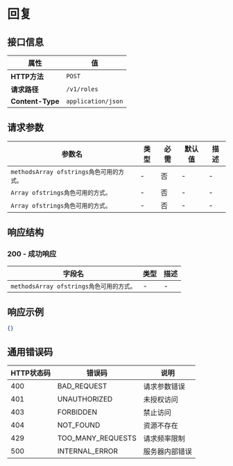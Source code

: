 # 回复

## 接口信息

| 属性 | 值 |
|------|-----|
| **HTTP方法** | `POST` |
| **请求路径** | `/v1/roles` |
| **Content-Type** | `application/json` |

## 请求参数

| 参数名 | 类型 | 必需 | 默认值 | 描述 |
|--------|------|------|--------|------|
| `methodsArray ofstrings角色可用的方式。` | - | 否 | - | - |
| `Array ofstrings角色可用的方式。` | - | 否 | - | - |
| `Array ofstrings角色可用的方式。` | - | 否 | - | - |

## 响应结构

### 200 - 成功响应

| 字段名 | 类型 | 描述 |
|--------|------|------|
| `methodsArray ofstrings角色可用的方式。` | - | - |

## 响应示例

```json
{}
```

## 通用错误码

| HTTP状态码 | 错误码 | 说明 |
|------------|--------|------|
| 400 | BAD_REQUEST | 请求参数错误 |
| 401 | UNAUTHORIZED | 未授权访问 |
| 403 | FORBIDDEN | 禁止访问 |
| 404 | NOT_FOUND | 资源不存在 |
| 429 | TOO_MANY_REQUESTS | 请求频率限制 |
| 500 | INTERNAL_ERROR | 服务器内部错误 |
